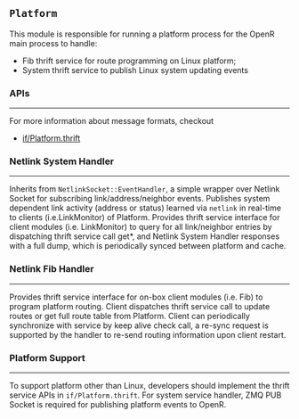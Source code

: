 `Platform`
----------

This module is responsible for running a platform process for the OpenR main
process to handle:
- Fib thrift service for route programming on Linux platform;
- System thrift service to publish Linux system updating events

### APIs
---

For more information about message formats, checkout
- [if/Platform.thrift](https://github.com/facebook/openr/blob/master/openr/if/Platform.thrift)

### Netlink System Handler
---

Inherits from `NetlinkSocket::EventHandler`, a simple wrapper over Netlink
Socket for subscribing link/address/neighbor events.
Publishes system dependent link activity (address or status) learned via
`netlink` in real-time to clients (i.e.LinkMonitor) of Platform.
Provides thrift service interface for client modules (i.e. LinkMonitor) to
query for all link/neighbor entries by dispatching thrift service call get*,
and Netlink System Handler responses with a full dump, which is periodically
synced between platform and cache.


### Netlink Fib Handler
---
Provides thrift service interface for on-box client modules (i.e. Fib) to
program platform routing. Client dispatches thrift service call to update routes
or get full route table from Platform.
Client can periodically synchronize with service by keep alive check call,
a re-sync request is supported by the handler to re-send routing information
upon client restart.


### Platform Support
---
To support platform other than Linux, developers should implement the thrift
service APIs in `if/Platform.thrift`. For system service handler, ZMQ PUB Socket
 is required for publishing platform events to OpenR.

